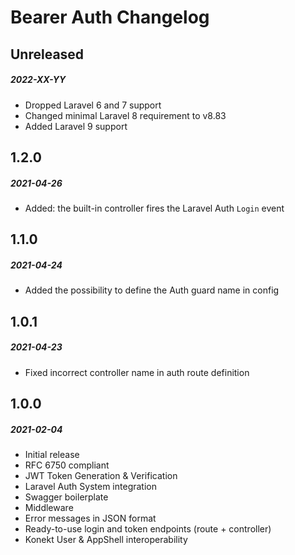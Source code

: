 # Bearer Auth Changelog

## Unreleased
##### 2022-XX-YY

- Dropped Laravel 6 and 7 support
- Changed minimal Laravel 8 requirement to v8.83
- Added Laravel 9 support

## 1.2.0
##### 2021-04-26

- Added: the built-in controller fires the Laravel Auth `Login` event

## 1.1.0
##### 2021-04-24

- Added the possibility to define the Auth guard name in config

## 1.0.1
##### 2021-04-23

- Fixed incorrect controller name in auth route definition

## 1.0.0
##### 2021-02-04

- Initial release
- RFC 6750 compliant
- JWT Token Generation & Verification
- Laravel Auth System integration
- Swagger boilerplate
- Middleware
- Error messages in JSON format
- Ready-to-use login and token endpoints (route + controller)
- Konekt User & AppShell interoperability
